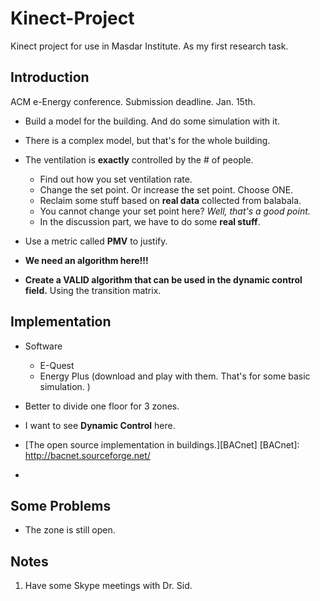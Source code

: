 Kinect-Project
==============

Kinect project for use in Masdar Institute. As my first research task.


## Introduction  ##
ACM e-Energy conference. Submission deadline. Jan. 15th.

* Build a model for the building. And do some simulation with it.

* There is a complex model, but that's for the whole building.

* The ventilation is **exactly** controlled by the # of people.
    * Find out how you set ventilation rate.
    * Change the set point. Or increase the set point. Choose ONE.
    * Reclaim some stuff based on **real data** collected from
      balabala.
    * You cannot change your set point here? *Well, that's a good
      point.*
    * In the discussion part, we have to do some **real stuff**.

* Use a metric called **PMV** to justify.

* **We need an algorithm here!!!**

* **Create a VALID algorithm that can be used in the dynamic control
  field.** Using the transition matrix.
        





## Implementation  ##
* Software
    * E-Quest
    * Energy Plus (download and play with them. That's for some basic
      simulation. )

* Better to divide one floor for 3 zones.

* I want to see **Dynamic Control** here.

* [The open source implementation in buildings.][BACnet]
  [BACnet]: http://bacnet.sourceforge.net/

* 





## Some Problems  ##
* The zone is still open.



## Notes ##
1. Have some Skype meetings with Dr. Sid.
    
